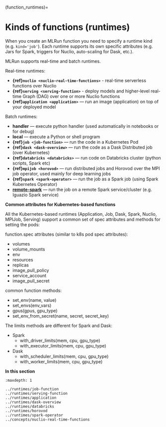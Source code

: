 (function_runtimes)=
# Kinds of functions (runtimes)

When you create an MLRun function you need to specify a runtime kind (e.g. `kind='job'`). Each runtime supports 
its own specific attributes (e.g. Jars for Spark, triggers for Nuclio, auto-scaling for Dask, etc.).

MLRun supports real-time and batch runtimes.

Real-time runtimes:
* **{ref}`nuclio <nuclio-real-time-functions>`** - real-time serverless functions over Nuclio
* **{ref}`serving <serving-function>`** - deploy models and higher-level real-time Graph (DAG) over one or more Nuclio functions
* **{ref}`application <application>`** &mdash; run an image (application) on top of your deployed model

Batch runtimes:
* **handler** &mdash; execute python handler (used automatically in notebooks or for debug)
* **local** &mdash; execute a Python or shell program 
* **{ref}`job <job-function>`** &mdash; run the code in a Kubernetes Pod
* **{ref}`dask <dask-overview>`** &mdash; run the code as a Dask Distributed job (over Kubernetes)
* **{ref}`databricks <databricks>`** &mdash; run code on Databricks cluster (python scripts, Spark etc)
* **{ref}`mpijob <horovod>`** &mdash; run distributed jobs and Horovod over the MPI job operator, used mainly for deep learning jobs 
* **{ref}`spark <spark-operator>`** &mdash; run the job as a Spark job (using Spark Kubernetes Operator)
* **[remote-spark](../feature-store/using-spark-engine.html#remote-spark-ingestion-example)** &mdash; run the job on a remote Spark service/cluster (e.g. Iguazio Spark service)

**Common attributes for Kubernetes-based functions** 

All the Kubernetes-based runtimes (Application, Job, Dask, Spark, Nuclio, MPIJob, Serving) support a common 
set of spec attributes and methods for setting the pods:

function.spec attributes (similar to k8s pod spec attributes):
* volumes
* volume_mounts
* env
* resources
* replicas
* image_pull_policy
* service_account
* image_pull_secret

common function methods:
* set_env(name, value)
* set_envs(env_vars)
* gpus(gpus, gpu_type)
* set_env_from_secret(name, secret, secret_key)

The limits methods are different for Spark and Dask:
- Spark
   - with_driver_limits(mem, cpu, gpu_type)
   - with_executor_limits(mem, cpu, gpu_type)
- Dask
   - with_scheduler_limits(mem, cpu, gpu_type)
   - with_worker_limits(mem, cpu, gpu_type)

**In this section**
```{toctree}
:maxdepth: 1

../runtimes/job-function
../runtimes/serving-function
../runtimes/application
../runtimes/dask-overview
../runtimes/databricks
../runtimes/horovod
../runtimes/spark-operator
../concepts/nuclio-real-time-functions
```
